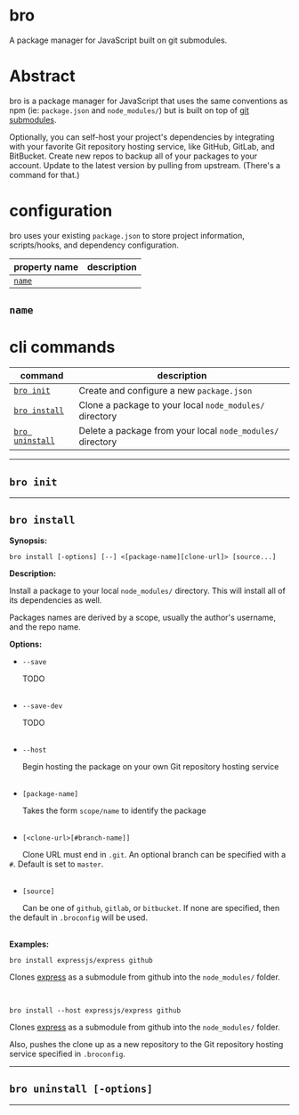# bro
A package manager for JavaScript built on git submodules.

# Abstract

bro is a package manager for JavaScript that uses the same conventions as npm (ie: `package.json` and `node_modules/`) but is built on top of [git submodules](https://git-scm.com/book/en/v2/Git-Tools-Submodules).

Optionally, you can self-host your project's dependencies by integrating with your favorite Git repository hosting service, like GitHub, GitLab, and BitBucket. Create new repos to backup all of your packages to your account. Update to the latest version by pulling from upstream. (There's a command for that.)

# configuration

bro uses your existing `package.json` to store project information, scripts/hooks, and dependency configuration.

property name | description
---|---
[`name`](#name) | 

## `name`

# cli commands

command | description
---|---
[`bro init`](#bro-init) | Create and configure a new `package.json`
[`bro install`](#bro-install) | Clone a package to your local `node_modules/` directory
[`bro uninstall`](#bro-uninstall) | Delete a package from your local `node_modules/` directory

---

## `bro init`

---

## `bro install`

**Synopsis:**

`bro install [-options] [--] <[package-name][clone-url]> [source...]`

**Description:**

Install a package to your local `node_modules/` directory. This will install all of its dependencies as well.

Packages names are derived by a scope, usually the author's username, and the repo name.

**Options:**

* `--save`

&nbsp;&nbsp;&nbsp;&nbsp;&nbsp;&nbsp;TODO
<br /><br />

* `--save-dev`

&nbsp;&nbsp;&nbsp;&nbsp;&nbsp;&nbsp;TODO
<br /><br />

* `--host`

&nbsp;&nbsp;&nbsp;&nbsp;&nbsp;&nbsp;Begin hosting the package on your own Git repository hosting service
<br /><br />

* `[package-name]`

&nbsp;&nbsp;&nbsp;&nbsp;&nbsp;&nbsp;Takes the form `scope/name` to identify the package
<br /><br />

* `[<clone-url>[#branch-name]]`

&nbsp;&nbsp;&nbsp;&nbsp;&nbsp;&nbsp;Clone URL must end in `.git`. An optional branch can be specified with a `#`. Default is set to `master`.
<br /><br />

* `[source]`

&nbsp;&nbsp;&nbsp;&nbsp;&nbsp;&nbsp;Can be one of `github`, `gitlab`, or `bitbucket`. If none are specified, then the default in `.broconfig` will be used.
<br /><br />

**Examples:**

`bro install expressjs/express github`

Clones [express](https://github.com/expressjs/express) as a submodule from github into the `node_modules/` folder.

<br />

`bro install --host expressjs/express github`

Clones [express](https://github.com/expressjs/express) as a submodule from github into the `node_modules/` folder.

Also, pushes the clone up as a new repository to the Git repository hosting service specified in `.broconfig`.

---

## `bro uninstall [-options]`

---
